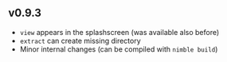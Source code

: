 ## v0.9.3

* `view` appears in the splashscreen (was available also before)
* `extract` can create missing directory
* Minor internal changes (can be compiled with `nimble build`)
